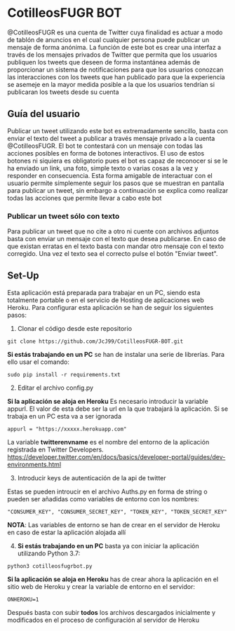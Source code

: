# CotilleosFUGR BOT

@CotilleosFUGR es una cuenta de Twitter cuya finalidad es actuar a modo de tablón de anuncios en el cual cualquier persona puede publicar un mensaje de forma anónima. La función de este bot es crear una interfaz a través de los mensajes privados de Twitter que permita que los usuarios publiquen los tweets que deseen de forma instantánea además de proporcionar un sistema de notificaciones para que los usuarios conozcan las interacciones con los tweets que han publicado para que la experiencia se asemeje en la mayor medida posible a la que los usuarios tendrían si publicaran los tweets desde su cuenta

## Guía del usuario

Publicar un tweet utilizando este bot es extremadamente sencillo, basta con enviar el texto del tweet a publicar a través mensaje privado a la cuenta @CotilleosFUGR. El bot te contestará con un mensaje con todas las acciones posibles en forma de botones interactivos. El uso de estos botones ni siquiera es obligatorio pues el bot es capaz de reconocer si se le ha enviado un link, una foto, simple texto o varias cosas a la vez y responder en consecuencia. 
Esta forma amigable de interactuar con el usuario permite símplemente seguir los pasos que se muestran en pantalla para publicar un tweet, sin embargo a continuación se explica como realizar todas las acciones que permite llevar a cabo este bot

### Publicar un tweet sólo con texto

Para publicar un tweet que no cite a otro ni cuente con archivos adjuntos basta con enviar un mensaje con el texto que desea publicarse. En caso de que existan erratas en el texto basta con mandar otro mensaje con el texto corregido. Una vez el texto sea  el correcto pulse el botón "Enviar tweet".

## Set-Up

Esta aplicación está preparada para trabajar en un PC, siendo esta totalmente portable o en el servicio de Hosting de aplicaciones web Heroku. Para configurar esta aplicación se han de seguir los siguientes pasos:

1. Clonar el código desde este repositorio

```
git clone https://github.com/JcJ99/CotilleosFUGR-BOT.git
```

**Si estás trabajando en un PC** se han de instalar una serie de librerías. Para ello usar el comando:

```
sudo pip install -r requirements.txt
``` 

2. Editar el archivo config.py

**Si la aplicación se aloja en Heroku** Es necesario introducir la variable appurl. El valor de esta debe ser la url en la que trabajará la aplicación. Si se trabaja en un PC esta va a ser ignorada

```
appurl = "https://xxxxx.herokuapp.com"
```

La variable **twitterenvname** es el nombre del entorno de la aplicación registrada en Twitter Developers. https://developer.twitter.com/en/docs/basics/developer-portal/guides/dev-environments.html

3. Introducir keys de autenticación de la api de twitter

Estas se pueden introucir en el archivo Auths.py en forma de string o pueden ser añadidas como variables de entorno con los nombres:

```
"CONSUMER_KEY", "CONSUMER_SECRET_KEY", "TOKEN_KEY", "TOKEN_SECRET_KEY"
```

**NOTA**: Las variables de entorno se han de crear en el servidor de Heroku en caso de estar la aplicación alojada allí

4. **Si estás trabajando en un PC** basta ya con iniciar la aplicación utilizando Python 3.7:

```
python3 cotilleosfugrbot.py
```

**Si la aplicación se aloja en Heroku** has de crear ahora la aplicación en el sitio web de Heroku y crear la variable de entorno en el servidor:

```
ONHEROKU=1
```

Después basta con subir **todos** los archivos descargados inicialmente y modificados en el proceso de configuración al servidor de Heroku